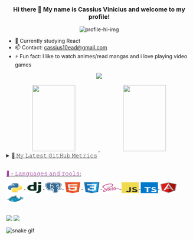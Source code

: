 ### <p align ='center'>Hi there :wave: My name is Cassius Vinicius and welcome to my profile!</p>

<p align="center">
  <img src="https://i.ibb.co/ZN0KyCR/github.webp" alt="profile-hi-img">
</p> 

- 🌱 Currently studying React
- 📫 Contact: cassius10ead@gmail.com
- ⚡ Fun fact: I like to watch animes/read mangas and i love playing video games

<p align='center'><img src='https://github-readme-streak-stats.herokuapp.com/?user=hyoukka&theme=midnight-purple' /> </p>

<div align="center">
  <a href="https://github.com/hyoukka">
  <img height="180em" width="48%" src="https://github-readme-stats-tau-puce.vercel.app/api?username=hyoukka&show_icons=true&theme=midnight-purple&include_all_commits=true&count_private=true"/>
  <img height="180em" width="48%" src="https://github-readme-stats-tau-puce.vercel.app/api/top-langs/?username=hyoukka&layout=compact&langs_count=7&theme=midnight-purple"/>
</div>
  
 
  <details>
  <summary>🔔 𝙼𝚢 𝙻𝚊𝚝𝚎𝚜𝚝 𝙶𝚒𝚝𝙷𝚞𝚋 𝙼𝚎𝚝𝚛𝚒𝚌𝚜</summary>

![Metrics](https://metrics.lecoq.io/Hyoukka)

</details>
  
  <div style="display: inline_block"><br>
  <div>
    <p style="color:purple">🚀 - 𝙻𝚊𝚗𝚐𝚞𝚊𝚐𝚎𝚜 𝚊𝚗𝚍 𝚃𝚘𝚘𝚕𝚜:</p>
  </div>
  <img align="center" alt="Cass-Python" height="30" width="48" src="https://raw.githubusercontent.com/devicons/devicon/master/icons/python/python-original.svg">
  <img align="center" alt="Cass-Django" height="30" width="48" src="https://raw.githubusercontent.com/devicons/devicon/master/icons/django/django-plain.svg">
  <img align="center" alt="Cass-PostgreSQL" height="30" width="48" src="https://raw.githubusercontent.com/devicons/devicon/master/icons/postgresql/postgresql-plain.svg">
  <img align="center" alt="Cass-HTML" height="30" width="48" src="https://raw.githubusercontent.com/devicons/devicon/master/icons/html5/html5-original.svg">
  <img align="center" alt="Cass-CSS" height="30" width="48" src="https://raw.githubusercontent.com/devicons/devicon/master/icons/css3/css3-original.svg">
  <img align="center" alt="Cass-Sass" height="30" width="48" src="https://raw.githubusercontent.com/devicons/devicon/master/icons/sass/sass-original.svg">
  <img align="center" alt="Cass-Js" height="30" width="48" src="https://raw.githubusercontent.com/devicons/devicon/master/icons/javascript/javascript-original.svg">
  <img align="center" alt="Cass-Typescript" height="30" width="48" src="https://raw.githubusercontent.com/devicons/devicon/master/icons/typescript/typescript-original.svg">
  <img align="center" alt="Cass-Angular" height="30" width="48" src="https://raw.githubusercontent.com/devicons/devicon/master/icons/angularjs/angularjs-original.svg">
  <img align="center" alt="Cass-Docker" height="30" width="48" src="https://raw.githubusercontent.com/devicons/devicon/master/icons/docker/docker-original.svg"
</div>

##

<div> 
  <a href = "mailto:cassius10ead@gmail.com"><img src="https://img.shields.io/badge/-Gmail-%23333?style=for-the-badge&logo=gmail&logoColor=white" target="_blank"></a>
  <a href="https://www.linkedin.com/in/cássius-vinícius/" target="_blank"><img src="https://img.shields.io/badge/-LinkedIn-%230077B5?style=for-the-badge&logo=linkedin&logoColor=white" target="_blank"></a> 
 
![snake gif](https://github.com/Hyoukka/Hyoukka/blob/output/github-contribution-grid-snake.svg)
</div>
